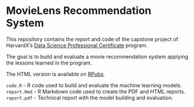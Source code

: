 # MovieLens Recommendation System
This repository contains the report and code of the capstone project of HarvardX’s [Data Science Professional Certificate](https://www.edx.org/professional-certificate/harvardx-data-science) program.   

The goal is to build and evaluate a movie recommendation system applying the lessons learned in the program.  

The HTML version is available on [RPubs](https://rpubs.com/vsi/movielens).  

`code.R` - R code used to build and evaluate the machine learning models.  
`report.Rmd` - R Markdown code used to create the PDF and HTML reports.  
`report.pdf` - Technical report with the model building and evaluation.  

